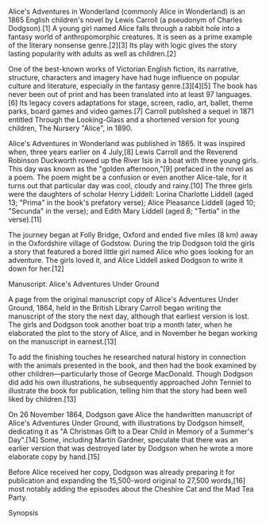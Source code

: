 Alice's Adventures in Wonderland (commonly Alice in Wonderland) is an 1865 English children's novel by Lewis Carroll (a pseudonym of Charles Dodgson).[1] A young girl named Alice falls through a rabbit hole into a fantasy world of anthropomorphic creatures. It is seen as a prime example of the literary nonsense genre.[2][3] Its play with logic gives the story lasting popularity with adults as well as children.[2]

One of the best-known works of Victorian English fiction, its narrative, structure, characters and imagery have had huge influence on popular culture and literature, especially in the fantasy genre.[3][4][5] The book has never been out of print and has been translated into at least 97 languages.[6] Its legacy covers adaptations for stage, screen, radio, art, ballet, theme parks, board games and video games.[7] Carroll published a sequel in 1871 entitled Through the Looking-Glass and a shortened version for young children, The Nursery "Alice", in 1890.


Alice's Adventures in Wonderland was published in 1865. It was inspired when, three years earlier on 4 July,[8] Lewis Carroll and the Reverend Robinson Duckworth rowed up the River Isis in a boat with three young girls. This day was known as the "golden afternoon,"[9] prefaced in the novel as a poem. The poem might be a confusion or even another Alice-tale, for it turns out that particular day was cool, cloudy and rainy.[10] The three girls were the daughters of scholar Henry Liddell: Lorina Charlotte Liddell (aged 13; "Prima" in the book's prefatory verse); Alice Pleasance Liddell (aged 10; "Secunda" in the verse); and Edith Mary Liddell (aged 8; "Tertia" in the verse).[11]

The journey began at Folly Bridge, Oxford and ended five miles (8 km) away in the Oxfordshire village of Godstow. During the trip Dodgson told the girls a story that featured a bored little girl named Alice who goes looking for an adventure. The girls loved it, and Alice Liddell asked Dodgson to write it down for her.[12]

Manuscript: Alice's Adventures Under Ground

A page from the original manuscript copy of Alice's Adventures Under Ground, 1864, held in the British Library
Carroll began writing the manuscript of the story the next day, although that earliest version is lost. The girls and Dodgson took another boat trip a month later, when he elaborated the plot to the story of Alice, and in November he began working on the manuscript in earnest.[13]

To add the finishing touches he researched natural history in connection with the animals presented in the book, and then had the book examined by other children—particularly those of George MacDonald. Though Dodgson did add his own illustrations, he subsequently approached John Tenniel to illustrate the book for publication, telling him that the story had been well liked by children.[13]

On 26 November 1864, Dodgson gave Alice the handwritten manuscript of Alice's Adventures Under Ground, with illustrations by Dodgson himself, dedicating it as "A Christmas Gift to a Dear Child in Memory of a Summer's Day".[14] Some, including Martin Gardner, speculate that there was an earlier version that was destroyed later by Dodgson when he wrote a more elaborate copy by hand.[15]

Before Alice received her copy, Dodgson was already preparing it for publication and expanding the 15,500-word original to 27,500 words,[16] most notably adding the episodes about the Cheshire Cat and the Mad Tea Party.

Synopsis
